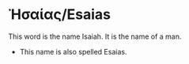 # Ἠσαίας/Esaias

This word is the name Isaiah. It is the name of a man.

* This name is also spelled Esaias.
